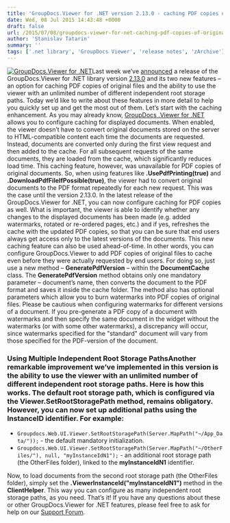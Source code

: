 ```yaml
---
title: 'GroupDocs.Viewer for .NET version 2.13.0 - caching PDF copies of original documents &amp; using multiple root storage paths'
date: Wed, 08 Jul 2015 14:43:48 +0000
draft: false
url: /2015/07/08/groupdocs-viewer-for-net-caching-pdf-copies-of-original-documents-and-using-multiple-root-storage-paths/
author: 'Stanislav Tatarin'
summary: ''
tags: ['.net library', 'GroupDocs Viewer', 'release notes', 'zArchive']
---
```


[![GroupDocs.Viewer for .NET](https://blog.groupdocs.com/wp-content/uploads/sites/4/2014/04/GD_VWR_NETIcon_114.png)](http://groupdocs.com/dot-net/document-viewer-library)Last week we’ve [announced](https://blog.groupdocs.com/) a release of the GroupDocs.Viewer for .NET library version [2.13.0](http://groupdocs.com/Community/files/8/.net-libraries/groupdocs_viewer_for_.net/entry7302.aspx) and its two new features – an option for caching PDF copies of original files and the ability to use the viewer with an unlimited number of different independent root storage paths. Today we’d like to write about these features in more detail to help you quickly set up and get the most out of them. Let’s start with the caching enhancement. As you may already know, [GroupDocs .Viewer for .NET](http://groupdocs.com/dot-net/document-viewer-library) allows you to configure caching for displayed documents. When enabled, the viewer doesn’t have to convert original documents stored on the server to HTML-compatible content each time the documents are requested. Instead, documents are converted only during the first view request and then added to the cache. For all subsequent requests of the same documents, they are loaded from the cache, which significantly reduces load time. This caching feature, however, was unavailable for PDF copies of original documents. So, when using features like **.UsePdfPrinting(true)** and **.DownloadPdfFileIfPossible(true)**, the viewer had to convert original documents to the PDF format repeatedly for each new request. This was the case until the version 2.13.0. In the latest release of the GroupDocs.Viewer for .NET, you can now configure caching for PDF copies as well. What is important, the viewer is able to identify whether any changes to the displayed documents has been made (e.g. added watermarks, rotated or re-ordered pages, etc.) and if yes, refreshes the cache with the updated PDF copies, so that you can be sure that end users always get access only to the latest versions of the documents. This new caching feature can also be used ahead-of-time. In other words, you can configure GroupDocs.Viewer to add PDF copies of original files to cache even before they were actually requested by end users. For doing so, just use a new method – **GeneratePdfVersion** – within the **DocumentCache** class. The **GeneratePdfVersion** method obtains only one mandatory parameter – document’s name, then converts the document to the PDF format and saves it inside the cache folder. The method also has optional parameters which allow you to burn watermarks into PDF copies of original files. Please be cautious when configuring watermarks for different versions of a document. If you pre-generate a PDF copy of a document with watermarks and then specify the same document in the widget without the watermarks (or with some other watermarks), a discrepancy will occur, since watermarks specified for the "standard" document will vary from those specified for the PDF-version of the document.

### Using Multiple Independent Root Storage PathsAnother remarkable improvement we’ve implemented in this version is the ability to use the viewer with an unlimited number of different independent root storage paths. Here is how this works. The default root storage path, which is configured via the **Viewer.SetRootStoragePath** method, remains obligatory. However, you can now set up additional paths using the **InstanceID** identifier. For example:

*   `Groupdocs.Web.UI.Viewer.SetRootStoragePath(Server.MapPath("~/App_Data/"));` - the default mandatory initialization.
*   `Groupdocs.Web.UI.Viewer.SetRootStoragePath(Server.MapPath("~/OtherFiles/"), null, "myInstanceIdN1");` - an additional root storage path (the OtherFiles folder), linked to the **myInstanceIdN1** identifier.

Now, to load documents from the second root storage path (the OtherFiles folder), simply set the **.ViewerInstanceId("myInstanceIdN1")** method in the **ClientHelper**. This way you can configure as many independent root storage paths, as you need. That’s it! If you have any questions about these or other GroupDocs.Viewer for .NET features, please feel free to ask for help on our [Support Forum](http://groupdocs.com/Community/Forums/Default.aspx).




